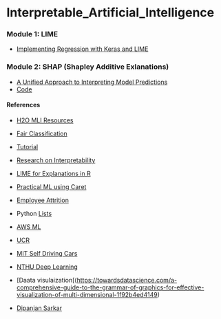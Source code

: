 # Interpretable_Artificial_Intelligence

### Module 1: LIME
- [Implementing Regression with Keras and LIME](https://rstudio-pubs-static.s3.amazonaws.com/351198_33fe919a0364428bba3c848f4358fd5e.html)

### Module 2: SHAP (Shapley Additive Exlanations)
- [A Unified Approach to Interpreting Model Predictions](http://papers.nips.cc/paper/7062-a-unified-approach-to-interpreting-model-predictions.pdf)
- [Code](https://github.com/slundberg/shap)








#### References
- [H2O MLI Resources](https://github.com/h2oai/mli-resources)
- [Fair Classification](https://github.com/h2oai/mli-resources)
- [Tutorial](https://fatconference.org/static/tutorials/hall_interpretable18.pdf)
- [Research on Interpretability](https://blog.fastforwardlabs.com/2017/08/02/interpretability.html)
- [LIME for Explanations in R](https://shiring.github.io/machine_learning/2017/04/23/lime)
- [Practical ML using Caret](https://www.analyticsvidhya.com/blog/2016/12/practical-guide-to-implement-machine-learning-with-caret-package-in-r-with-practice-problem/)

- [Employee Attrition](https://www.business-science.io/business/2017/09/18/hr_employee_attrition.html)
- Python [Lists](https://www.business-science.io/business/2017/09/18/hr_employee_attrition.html)

- [AWS ML](https://ryan-cranfill.github.io/keras-aws-lambda/)
- [UCR](http://uc-r.github.io/dalex)
- [MIT Self Driving Cars](https://selfdrivingcars.mit.edu/resources/)
- [NTHU Deep Learning](https://nthu-datalab.github.io/ml/)

- [Daata visulaization[(https://towardsdatascience.com/a-comprehensive-guide-to-the-grammar-of-graphics-for-effective-visualization-of-multi-dimensional-1f92b4ed4149)
- [Dipanjan Sarkar](https://github.com/dipanjanS?tab=repositories)
